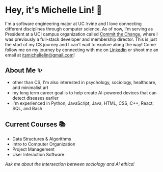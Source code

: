 # Hey, it's Michelle Lin! 👋

I'm a software engineering major at UC Irvine and I love connecting different disciplines through computer science. As of now, I'm serving as President at a UCI campus organization called [Commit the Change](https://ctc-uci.com/), where I was previously a full-stack developer and membership director. This is just the start of my CS journey and I can't wait to explore along the way! Come follow me on my journey by connecting with me on [Linkedin](https://www.linkedin.com/in/michellelinca/) or shoot me an email at <itsmichellelin@gmail.com>!

## About Me ✨
- other than CS, I'm also interested in psychology, sociology, healthcare, and minimalist art
- my long term career goal is to help create AI-powered devices that can detect diseases earlier
- I'm experienced in Python, JavaScript, Java, HTML, CSS, C++, React, SQL, and Bash

## Current Courses 📚
- Data Structures & Algorithms
- Intro to Computer Organization
- Project Management
- User Interaction Software


  
*Ask me about the intersection between sociology and AI ethics!*
<!--
**heyitsmichellelin/heyitsmichellelin** is a ✨ _special_ ✨ repository because its `README.md` (this file) appears on your GitHub profile.

Here are some ideas to get you started:

- 🔭 I’m currently working on ...
- 🌱 I’m currently learning ...
- 👯 I’m looking to collaborate on ...
- 🤔 I’m looking for help with ...
- 💬 Ask me about ...
- 📫 How to reach me: ...
- 😄 Pronouns: ...
- ⚡ Fun fact: ...
-->
